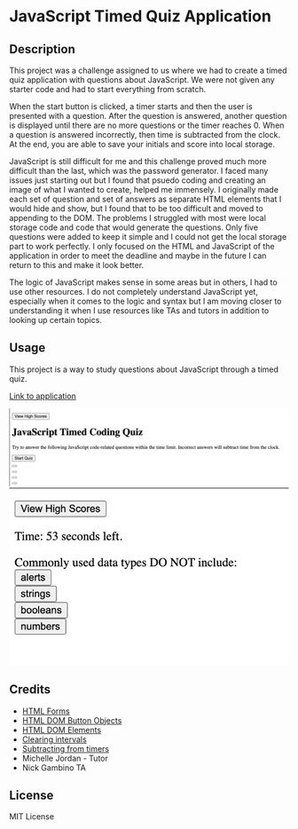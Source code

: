 # JavaScript Timed Quiz Application

## Description
This project was a challenge assigned to us where we had to create a timed quiz application with questions about JavaScript. We were not given any starter code and had to start everything from scratch. 

When the start button is clicked, a timer starts and then the user is presented with a question. After the question is answered, another question is displayed until there are no more questions or the timer reaches 0. When a question is answered incorrectly, then time is subtracted from the clock. At the end, you are able to save your initials and score into local storage.

JavaScript is still difficult for me and this challenge proved much more difficult than the last, which was the password generator. I faced many issues just starting out but I found that psuedo coding and creating an image of what I wanted to create, helped me immensely. I originally made each set of question and set of answers as separate HTML elements that I would hide and show, but I found that to be too difficult and moved to appending to the DOM. The problems I struggled with most were local storage code and code that would generate the questions. Only five questions were added to keep it simple and I could not get the local storage part to work perfectly. I only focused on the HTML and JavaScript of the application in order to meet the deadline and maybe in the future I can return to this and make it look better. 

The logic of JavaScript makes sense in some areas but in others, I had to use other resources. I do not completely understand JavaScript yet, especially when it comes to the logic and syntax but I am moving closer to understanding it when I use resources like TAs and tutors in addition to looking up certain topics.

## Usage
This project is a way to study questions about JavaScript through a timed quiz.

[Link to application]()



![Screenshot of password generator application](assets/images/jsquiz2.png)
![Screenshot of password generator application](assets/images/jsquiz1.png)
## Credits

* [HTML Forms](https://www.w3schools.com/html/html_forms.asp)
* [HTML DOM Button Objects](https://www.w3schools.com/jsref/dom_obj_pushbutton.asp)
* [HTML DOM Elements](https://www.w3schools.com/js/js_htmldom_nodes.asp)
* [Clearing intervals](https://www.w3schools.com/jsref/met_win_clearinterval.asp)
* [Subtracting from timers](https://stackoverflow.com/questions/55583960/how-do-i-add-or-subtract-current-seconds-to-a-count-down-timer)
* Michelle Jordan - Tutor
* Nick Gambino TA

## License

MIT License
